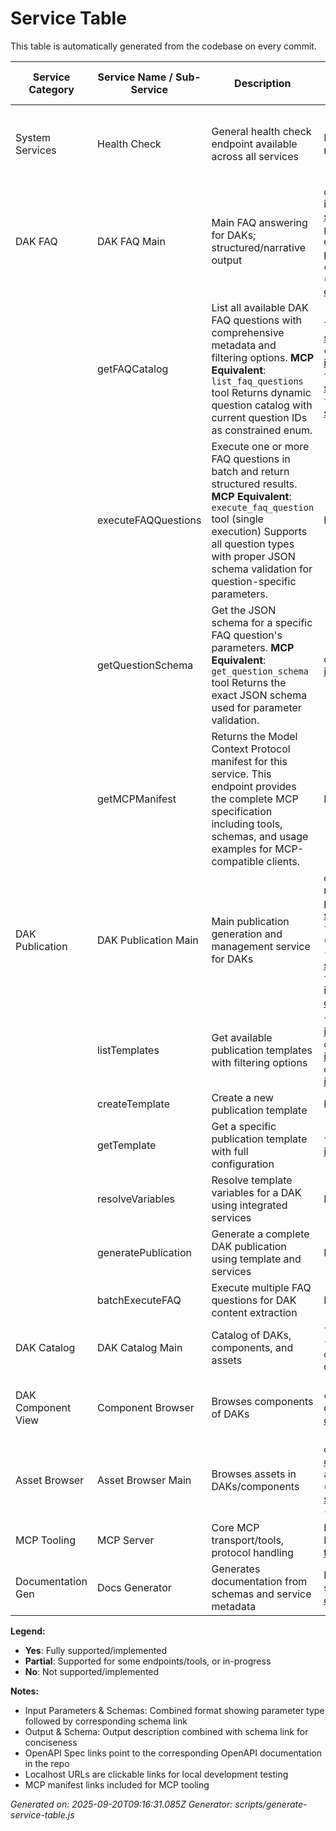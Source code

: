 # Service Table

This table is automatically generated from the codebase on every commit.

| Service Category    | Service Name / Sub-Service          | Description                                                       | Input Parameters & Schemas                                                                                                                                         | Output & Schema                                           | OpenAPI Spec Link        | Localhost URL | Web Interface | MCP Interface | OpenAPI Compliance |
|---------------------|-------------------------------------|-------------------------------------------------------------------|---------------------------------------------------------------------------------------------------------------------------------------------------------------------|-------------------------------------------------------------|--------------------------|:-------------:|:-------------:|:-------------:|:------------------:|
| System Services | Health Check | General health check endpoint available across all services | None → No input schema required | Service health status, version, and capabilities → Standard health response schema | Available in individual service OpenAPI specs | [dak-faq-mcp](http://localhost:3001/health) • [dak-publication-api](http://localhost:3002/health) | Yes | Partial | Yes |
| DAK FAQ | DAK FAQ Main | Main FAQ answering for DAKs; structured/narrative output | `questionId`: FAQ question identifier → [questionId schema](https://github.com/litlfred/sgex/blob/main/services/dak-faq-mcp/schemas/questionId.schema.json)<br>`parameters`: Optional question parameters → [parameters schema](https://github.com/litlfred/sgex/blob/main/services/dak-faq-mcp/schemas/faq-parameters.schema.json)<br>`context`: Optional context (e.g., repository path) → [context schema](https://github.com/litlfred/sgex/blob/main/services/dak-faq-mcp/schemas/context.schema.json) | Structured JSON result and narrative text → [faq output schema](https://github.com/litlfred/sgex/blob/main/services/dak-faq-mcp/schemas/faq-output.schema.json) | [OpenAPI spec](https://github.com/litlfred/sgex/blob/main/services/dak-faq-mcp/openapi.yaml) | [http://localhost:3001/](http://localhost:3001/) | Yes | Yes | Partial |
|  | getFAQCatalog | List all available DAK FAQ questions with comprehensive metadata and filtering options. **MCP Equivalent**: `list_faq_questions` tool Returns dynamic question catalog with current question IDs as constrained enum. | `level`: string → [input schema](https://github.com/litlfred/sgex/blob/main/services/dak-faq-mcp/schemas/input.schema.json)<br>`componentType`: string → [input schema](https://github.com/litlfred/sgex/blob/main/services/dak-faq-mcp/schemas/input.schema.json)<br>`tags`: string → [input schema](https://github.com/litlfred/sgex/blob/main/services/dak-faq-mcp/schemas/input.schema.json)<br>`format`: string → [input schema](https://github.com/litlfred/sgex/blob/main/services/dak-faq-mcp/schemas/input.schema.json) | List of available FAQ questions → [output schema](https://github.com/litlfred/sgex/blob/main/services/dak-faq-mcp/schemas/output.schema.json) | [OpenAPI spec](https://github.com/litlfred/sgex/blob/main/services/dak-faq-mcp/openapi.yaml) | [http://localhost:3001/faq/questions/catalog](http://localhost:3001/faq/questions/catalog) | Yes | Yes | Partial |
|  | executeFAQQuestions | Execute one or more FAQ questions in batch and return structured results. **MCP Equivalent**: `execute_faq_question` tool (single execution) Supports all question types with proper JSON schema validation for question-specific parameters. | None → [input schema](https://github.com/litlfred/sgex/blob/main/services/dak-faq-mcp/schemas/input.schema.json) | Execution results for all questions → [output schema](https://github.com/litlfred/sgex/blob/main/services/dak-faq-mcp/schemas/output.schema.json) | [OpenAPI spec](https://github.com/litlfred/sgex/blob/main/services/dak-faq-mcp/openapi.yaml) | [http://localhost:3001/faq/questions/execute](http://localhost:3001/faq/questions/execute) | Yes | Yes | Partial |
|  | getQuestionSchema | Get the JSON schema for a specific FAQ question's parameters. **MCP Equivalent**: `get_question_schema` tool Returns the exact JSON schema used for parameter validation. | `questionId`: string → [input schema](https://github.com/litlfred/sgex/blob/main/services/dak-faq-mcp/schemas/input.schema.json) | JSON schema for the question parameters → [output schema](https://github.com/litlfred/sgex/blob/main/services/dak-faq-mcp/schemas/output.schema.json) | [OpenAPI spec](https://github.com/litlfred/sgex/blob/main/services/dak-faq-mcp/openapi.yaml) | [http://localhost:3001/faq/schema/{questionId}](http://localhost:3001/faq/schema/{questionId}) | Yes | Yes | Partial |
|  | getMCPManifest | Returns the Model Context Protocol manifest for this service. This endpoint provides the complete MCP specification including tools, schemas, and usage examples for MCP-compatible clients. | None → [input schema](https://github.com/litlfred/sgex/blob/main/services/dak-faq-mcp/schemas/input.schema.json) | MCP manifest specification → [output schema](https://github.com/litlfred/sgex/blob/main/services/dak-faq-mcp/schemas/output.schema.json) | [OpenAPI spec](https://github.com/litlfred/sgex/blob/main/services/dak-faq-mcp/openapi.yaml) | [http://localhost:3001/mcp/manifest](http://localhost:3001/mcp/manifest) | Yes | Partial | Partial |
| DAK Publication | DAK Publication Main | Main publication generation and management service for DAKs | `dakRepository`: GitHub repository path → [publication request schema](https://github.com/litlfred/sgex/blob/main/services/dak-publication-api/schemas/publication-request.schema.json)<br>`format`: Output format (html/epub/docbook/pdf) → [template query schema](https://github.com/litlfred/sgex/blob/main/services/dak-publication-api/schemas/template-query.schema.json)<br>`templateId`: Template identifier → [publication config schema](https://github.com/litlfred/sgex/blob/main/services/dak-publication-api/schemas/publication-config.schema.json) | Generated publication files with metadata and download links → [publication output schema](https://github.com/litlfred/sgex/blob/main/services/dak-publication-api/schemas/publication-output.schema.json) | [OpenAPI spec](https://github.com/litlfred/sgex/blob/main/services/dak-publication-api/openapi.yaml) | [http://localhost:3002/](http://localhost:3002/) | Yes | Yes | Full |
|  | listTemplates | Get available publication templates with filtering options | `templateType`: string → [input schema](https://github.com/litlfred/sgex/blob/main/services/dak-publication-api/schemas/input.schema.json)<br>`organization`: string → [input schema](https://github.com/litlfred/sgex/blob/main/services/dak-publication-api/schemas/input.schema.json)<br>`dakComponents`: array → [input schema](https://github.com/litlfred/sgex/blob/main/services/dak-publication-api/schemas/input.schema.json) | List of available templates → [output schema](https://github.com/litlfred/sgex/blob/main/services/dak-publication-api/schemas/output.schema.json) | [OpenAPI spec](https://github.com/litlfred/sgex/blob/main/services/dak-publication-api/openapi.yaml) | [http://localhost:3002/templates](http://localhost:3002/templates) | Yes | Yes | Full |
|  | createTemplate | Create a new publication template | None → [input schema](https://github.com/litlfred/sgex/blob/main/services/dak-publication-api/schemas/input.schema.json) | No description available → [output schema](https://github.com/litlfred/sgex/blob/main/services/dak-publication-api/schemas/output.schema.json) | [OpenAPI spec](https://github.com/litlfred/sgex/blob/main/services/dak-publication-api/openapi.yaml) | [http://localhost:3002/templates](http://localhost:3002/templates) | Yes | Partial | Full |
|  | getTemplate | Get a specific publication template with full configuration | `templateId`: string → [input schema](https://github.com/litlfred/sgex/blob/main/services/dak-publication-api/schemas/input.schema.json) | Template configuration → [output schema](https://github.com/litlfred/sgex/blob/main/services/dak-publication-api/schemas/output.schema.json) | [OpenAPI spec](https://github.com/litlfred/sgex/blob/main/services/dak-publication-api/openapi.yaml) | [http://localhost:3002/templates/{templateId}](http://localhost:3002/templates/{templateId}) | Yes | Partial | Full |
|  | resolveVariables | Resolve template variables for a DAK using integrated services | None → [input schema](https://github.com/litlfred/sgex/blob/main/services/dak-publication-api/schemas/input.schema.json) | Template variables resolved → [output schema](https://github.com/litlfred/sgex/blob/main/services/dak-publication-api/schemas/output.schema.json) | [OpenAPI spec](https://github.com/litlfred/sgex/blob/main/services/dak-publication-api/openapi.yaml) | [http://localhost:3002/variables/resolve](http://localhost:3002/variables/resolve) | Yes | Yes | Full |
|  | generatePublication | Generate a complete DAK publication using template and services | None → [input schema](https://github.com/litlfred/sgex/blob/main/services/dak-publication-api/schemas/input.schema.json) | Publication generated successfully → [output schema](https://github.com/litlfred/sgex/blob/main/services/dak-publication-api/schemas/output.schema.json) | [OpenAPI spec](https://github.com/litlfred/sgex/blob/main/services/dak-publication-api/openapi.yaml) | [http://localhost:3002/publications/generate](http://localhost:3002/publications/generate) | Yes | Yes | Full |
|  | batchExecuteFAQ | Execute multiple FAQ questions for DAK content extraction | None → [input schema](https://github.com/litlfred/sgex/blob/main/services/dak-publication-api/schemas/input.schema.json) | FAQ questions executed successfully → [output schema](https://github.com/litlfred/sgex/blob/main/services/dak-publication-api/schemas/output.schema.json) | [OpenAPI spec](https://github.com/litlfred/sgex/blob/main/services/dak-publication-api/openapi.yaml) | [http://localhost:3002/integrations/faq/batch](http://localhost:3002/integrations/faq/batch) | Yes | Yes | Full |
| DAK Catalog | DAK Catalog Main | Catalog of DAKs, components, and assets | `filter`: object (optional) → [filter schema](https://github.com/litlfred/sgex/blob/main/services/dak-catalog/schemas/filter.schema.json)<br>`dakId`: string (for specific queries) → [dakId schema](https://github.com/litlfred/sgex/blob/main/services/dak-catalog/schemas/dakId.schema.json) | List of DAKs/components/assets with metadata → [catalog output schema](https://github.com/litlfred/sgex/blob/main/services/dak-catalog/schemas/catalog-output.schema.json) | [OpenAPI spec](https://github.com/litlfred/sgex/blob/main/services/dak-catalog/openapi.yaml) | Planned | Yes | Partial | Partial |
| DAK Component View | Component Browser | Browses components of DAKs | `componentId`: string or query params → [componentId schema](https://github.com/litlfred/sgex/blob/main/services/dak-components/schemas/componentId.schema.json) | List/details of components with structure/metadata → [component output schema](https://github.com/litlfred/sgex/blob/main/services/dak-components/schemas/component-output.schema.json) | [OpenAPI spec](https://github.com/litlfred/sgex/blob/main/services/dak-components/openapi.yaml) | Planned | Yes | No | Partial |
| Asset Browser | Asset Browser Main | Browses assets in DAKs/components | `dakId`: string (filter) → [componentId schema](https://github.com/litlfred/sgex/blob/main/services/assets/schemas/componentId.schema.json)<br>`assetType`: string (optional) → [dakId schema](https://github.com/litlfred/sgex/blob/main/services/assets/schemas/dakId.schema.json)<br>→ [assetType schema](https://github.com/litlfred/sgex/blob/main/services/assets/schemas/assetType.schema.json) | List of assets with metadata and file links → [assets output schema](https://github.com/litlfred/sgex/blob/main/services/assets/schemas/assets-output.schema.json) | [OpenAPI spec](https://github.com/litlfred/sgex/blob/main/services/assets/openapi.yaml) | Planned | Yes | No | Partial |
| MCP Tooling | MCP Server | Core MCP transport/tools, protocol handling | MCP-compliant JSON-RPC requests → [tools/call input schema](https://github.com/litlfred/sgex/blob/main/services/dak-faq-mcp/schemas/tools-call.schema.json) | Structured tool results or MCP errors → [tools output schema](https://github.com/litlfred/sgex/blob/main/services/dak-faq-mcp/schemas/tools-output.schema.json) | [MCP manifest](https://github.com/litlfred/sgex/blob/main/services/dak-faq-mcp/mcp-manifest.json) | Via MCP protocol | No | Yes | No |
| Documentation Gen | Docs Generator | Generates documentation from schemas and service metadata | Project structure and schema definitions → [docs input schema](https://github.com/litlfred/sgex/blob/main/services/docs/schemas/docs-input.schema.json) | Rendered docs (Markdown, OpenAPI, MCP manifest) → [docs output schema](https://github.com/litlfred/sgex/blob/main/services/docs/schemas/docs-output.schema.json) | [OpenAPI spec](https://github.com/litlfred/sgex/blob/main/services/docs/openapi.yaml) | Build-time tool | Yes | Partial | Yes |

**Legend:**
- **Yes**: Fully supported/implemented
- **Partial**: Supported for some endpoints/tools, or in-progress
- **No**: Not supported/implemented

**Notes:**
- Input Parameters & Schemas: Combined format showing parameter type followed by corresponding schema link
- Output & Schema: Output description combined with schema link for conciseness
- OpenAPI Spec links point to the corresponding OpenAPI documentation in the repo
- Localhost URLs are clickable links for local development testing
- MCP manifest links included for MCP tooling

*Generated on: 2025-09-20T09:16:31.085Z*
*Generator: scripts/generate-service-table.js*
